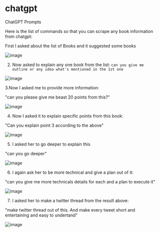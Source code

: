 # chatgpt
ChatGPT Prompts


Here is the list of commands so that you can scrape any book information from chatgpt:

First I asked about the list of Books and it suggested some books

![image](https://user-images.githubusercontent.com/18091939/210236167-8402f18b-c9ac-412f-a8e3-9f0f5d721347.png)

2. Now asked to explain any one book from the list:
 ```can you give me outline or any idea what's mentioned in the 1st one```
 
 ![image](https://user-images.githubusercontent.com/18091939/210236294-db6bcc98-67a8-4e63-82cb-c4f33dadcb4f.png)

3.Now I asked me to provide more information:

"can you please give me beast 20 points from this?"

![image](https://user-images.githubusercontent.com/18091939/210236362-73c14ee4-4670-4afc-8ddb-94370ec1b01f.png)

4. Now I asked it to explain specific points from this book:

"Can you explain point 3 according to the above"

![image](https://user-images.githubusercontent.com/18091939/210236507-eab6f60f-0b26-4908-9d4c-e4af96866564.png)

5. I asked her to go deeper to explain this

"can you go deeper"

![image](https://user-images.githubusercontent.com/18091939/210236713-5b0151a8-9bcd-4aac-a9d7-9f70b1193842.png)

6. I again ask her to be more technical and give a plan out of it:

"can you give me more technicals details for  each and a plan to execute it"

![image](https://user-images.githubusercontent.com/18091939/210236899-83fd4d60-3fe6-4fc3-880a-cc849c054dde.png)

7. I asked her to make a twitter  thread from the result above:

"make twitter thread out of this. And make every tweet short and entertaining and easy to undertand"

![image](https://user-images.githubusercontent.com/18091939/210237092-f1f2de3d-29c7-4c5a-9bdb-7a5aefe6535a.png)
